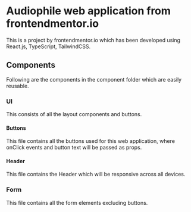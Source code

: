 # Audiophile web application from frontendmentor.io

This is a project by frontendmentor.io which has been developed using React.js, TypeScript, TailwindCSS.

## Components

Following are the components in the component folder which are easily reusable.

### UI

This consists of all the layout components and buttons.

#### Buttons

This file contains all the buttons used for this web application, where onClick events and button text will be passed as props.

#### Header

This file contains the Header which will be responsive across all devices.

### Form

This file contains all the form elements excluding buttons.
